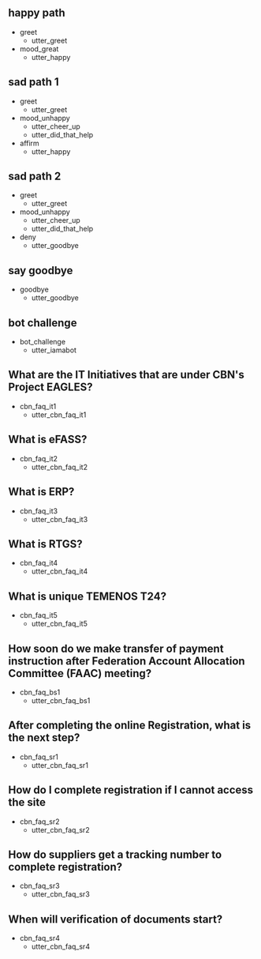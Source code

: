 ## happy path
* greet
  - utter_greet
* mood_great
  - utter_happy

## sad path 1
* greet
  - utter_greet
* mood_unhappy
  - utter_cheer_up
  - utter_did_that_help
* affirm
  - utter_happy

## sad path 2
* greet
  - utter_greet
* mood_unhappy
  - utter_cheer_up
  - utter_did_that_help
* deny
  - utter_goodbye

## say goodbye
* goodbye
  - utter_goodbye

## bot challenge
* bot_challenge
  - utter_iamabot

## What are the IT Initiatives that are under CBN's Project EAGLES?
* cbn_faq_it1
  - utter_cbn_faq_it1
  
## What is eFASS?
* cbn_faq_it2
  - utter_cbn_faq_it2

## What is ERP?
* cbn_faq_it3
  - utter_cbn_faq_it3

## What is RTGS?
* cbn_faq_it4
  - utter_cbn_faq_it4

## What is unique TEMENOS T24? 
* cbn_faq_it5
  - utter_cbn_faq_it5
  
## How soon do we make transfer of payment instruction after Federation Account Allocation Committee (FAAC) meeting?
* cbn_faq_bs1
  - utter_cbn_faq_bs1

## After completing the online Registration, what is the next step?
* cbn_faq_sr1
  - utter_cbn_faq_sr1

## How do I complete registration if I cannot access the site
* cbn_faq_sr2
  - utter_cbn_faq_sr2

## How do suppliers get a tracking number to complete registration?
* cbn_faq_sr3
  - utter_cbn_faq_sr3

## When will verification of documents start?
* cbn_faq_sr4
  - utter_cbn_faq_sr4
